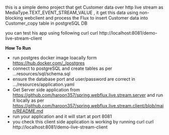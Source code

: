 this is a simple demo project that get Customer data over http live stream as  MediaType.TEXT_EVENT_STREAM_VALUE , 
it get this data using non-blocking webclient and process the Flux to insert Customer data into Customer_copy table in 
postgreSQL DB

you can test his app using following curl 
curl http://localhost:8081/demo-live-stream-client



**How To Run**
* run postgres docker image loacally form https://hub.docker.com/_/postgres
* connect to postgreSQL and create tables as per ...resources/sql/schema.sql
* ensure the database port and user/password are correct in .../resources/application.yaml
* Get Server side application from https://github.com/haroon357/spring.webflux.live.stream.server and run it locally
  as per https://github.com/haroon357/spring.webflux.live.stream.client/blob/main/README.md
* run your application and it will start at  port 8081
* you check this client side application is working by running curl curl http://localhost:8081/demo-live-stream-client

